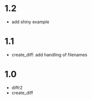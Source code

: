 
# 1.2
 * add shiny example

# 1.1
 * create_diff: add handling of filenames


# 1.0
 * diffr2
 * create_diff
